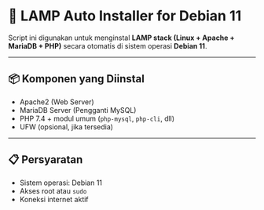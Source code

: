 # 🚀 LAMP Auto Installer for Debian 11

Script ini digunakan untuk menginstal **LAMP stack (Linux + Apache + MariaDB + PHP)** secara otomatis di sistem operasi **Debian 11**.

---

## 📦 Komponen yang Diinstal

- Apache2 (Web Server)
- MariaDB Server (Pengganti MySQL)
- PHP 7.4 + modul umum (`php-mysql`, `php-cli`, dll)
- UFW (opsional, jika tersedia)

---

## 📋 Persyaratan

- Sistem operasi: Debian 11
- Akses root atau `sudo`
- Koneksi internet aktif

